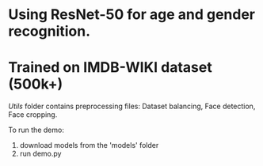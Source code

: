 # Using ResNet-50 for age and gender recognition.
# Trained on IMDB-WIKI dataset (500k+)

*Utils* folder contains preprocessing files: Dataset balancing, Face detection, Face cropping.

To run the demo:

1. download models from the 'models' folder
2. run demo.py
